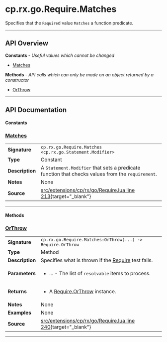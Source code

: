 # cp.rx.go.Require.Matches

Specifies that the `Require`d value `Matches` a function predicate.

---

## API Overview
**Constants** - _Useful values which cannot be changed_
 * [Matches](#matches)

**Methods** - _API calls which can only be made on an object returned by a constructor_
 * [OrThrow](#orthrow)


---

## API Documentation

#### Constants


### [Matches](#matches)

|                                             |                                                                                     |
| --------------------------------------------|-------------------------------------------------------------------------------------|
| **Signature**                               | `cp.rx.go.Require.Matches <cp.rx.go.Statement.Modifier>`                                                                    |
| **Type**                                    | Constant                                                                     |
| **Description**                             | A `Statement.Modifier` that sets a predicate function that checks values from the `requirement`.                                                                     |
| **Notes**                                   | None |
| **Source**                                  | [src/extensions/cp/rx/go/Require.lua line 213](https://github.com/CommandPost/CommandPost/blob/develop/src/extensions/cp/rx/go/Require.lua#L213){target="_blank"} |

---

#### Methods


### [OrThrow](#orthrow)

|                                             |                                                                                     |
| --------------------------------------------|-------------------------------------------------------------------------------------|
| **Signature**                               | `cp.rx.go.Require.Matches:OrThrow(...) -> Require.OrThrow`                                                                    |
| **Type**                                    | Method                                                                     |
| **Description**                             | Specifies what is thrown if the [Require](cp.rx.go.Require.md) test fails.                                                                     |
| **Parameters**                              | <ul><li>...  - The list of `resolvable` items to process.</li></ul> |
| **Returns**                                 | <ul><li>A [Require.OrThrow](cp.rx.go.Require.OrThrow.md) instance.</li></ul>          |
| **Notes**                                   | None |
| **Examples**                                | None |
| **Source**                                  | [src/extensions/cp/rx/go/Require.lua line 240](https://github.com/CommandPost/CommandPost/blob/develop/src/extensions/cp/rx/go/Require.lua#L240){target="_blank"} |

---

